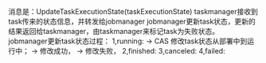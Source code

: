 消息是：UpdateTaskExecutionState(taskExecutionState)
taskmanager接收到task传来的状态信息，并转发给jobmanager
jobmanager更新task状态，更新的结果返回给taskmanager，由taskmanager来标记task为失败状态。
jobmanager更新task状态过程：
1,running:
-> CAS 修改task状态从部署中到运行中；
-> 修改成功，
-> 修改失败，
2,finished:
3,canceled:
4,failed: